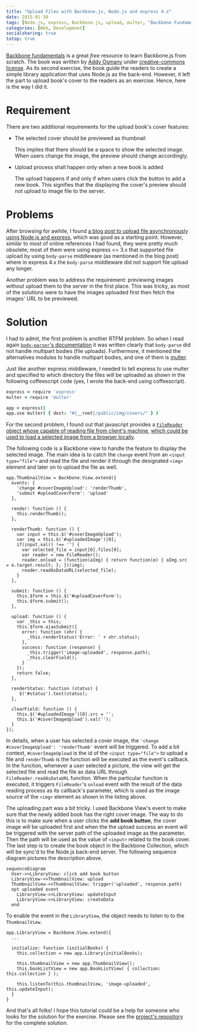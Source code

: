 ```yaml
---
title: "Upload Files with Backbone.js, Node.js and express 4.x"
date: 2015-01-30
tags: [Node.js, express, Backbone.js, upload, multer, "Backbone Fundamentals"]
categories: [Web, Developmnet]
socialsharing: true
totop: true
---
```

[Backbone fundamentals](https://github.com/addyosmani/backbone-fundamentals)
is a great *free* resource to learn Backbone.js from scratch. The book was written by
[Addy Osmany](http://addyosmani.com/) under [creative-commons license](https://en.wikipedia.org/wiki/Creative_Commons_license).
As its second exercise, the book guide the readers to create a simple library application
that uses Node.js as the back-end. However, it left the part to upload book's cover
to the readers as an exercise. Hence, here is the way I did it.

# Requirement
There are two additional requirements for the upload book's cover features:
- The selected cover should be previewed as thumbnail

  This implies that there should be a space to show the selected
  image. When users change the image, the preview should change
  accordingly.

- Upload process shall happen only when a new book is added

  The upload happens if and only if when users click the button
  to add a new book. This signifies that the displaying the cover's
  preview should not upload to image file to the server.

<!-- Read more -->

# Problems
After browsing for awhile, I found [a blog post to upload file asynchronously using Node.js and express](http://markdawson.tumblr.com/post/18359176420/asynchronous-file-uploading-using-express-and), which was good
as a starting point. However, similar to most of online references I had found,
they were pretty much obsolete; most of them were using express <= 3.x that supported file upload
by using `body-parse` middleware (as mentioned in the blog post) where in express
4.x the `body-parse` middleware did not support file upload any longer.

Another problem was to address the requirement: previewing images without
upload them to the server in the first place. This was tricky, as most of the
solutions were to have the images uploaded first then fetch the images' URL
to be previewed.

# Solution
I had to admit, the first problem is another RTFM problem. So when I read again
[`body-parser`'s documentation](https://github.com/expressjs/body-parser) it was
written clearly that `body-parse` did not handle multipart bodies (file uploads).
Furthermore, it mentioned the alternatives modules to handle multipart bodies, and
one of them is [multer](https://www.npmjs.com/package/multer#readme).

Just like another express middleware, I needed to tell express to use multer and
specified to which directory the files will be uploaded as shown in the following
coffeescript code (yes, I wrote the back-end using coffeescript).

``` coffeescript
express = require 'express'
multer = require 'multer'

app = express()
app.use multer( { dest: "#{__root}/public/img/covers/" } )
```
For the second problem, I found out that javascript provides a
[`FileReader` object whose capable of reading file from client's machine](https://developer.mozilla.org/en-US/docs/Web/API/FileReader),
[which could be used to load a selected image from a browser locally](https://developer.mozilla.org/en-US/docs/Using_files_from_web_applications#Example.3A_Showing_thumbnails_of_user-selected_images).

The following code is a Backbone view to handle the feature to display the selected image.
The main idea is to catch the `change` event from an `<input type="file">` and read the file
and render it through the designated `<img>` element and later on to upload the file as well.

```
app.ThumbnailView = Backbone.View.extend({
  events: {
    'change #coverImageUpload': 'renderThumb',
    'submit #uploadCoverForm': 'upload'
  },

  render: function () {
    this.renderThumb();
  },

  renderThumb: function () {
    var input = this.$('#coverImageUpload');
    var img = this.$('#uploadedImage')[0];
    if(input.val() !== '') {
      var selected_file = input[0].files[0];
      var reader = new FileReader();
      reader.onload = (function(aImg) { return function(e) { aImg.src = e.target.result; }; })(img);
      reader.readAsDataURL(selected_file);
    }
  },

  submit: function () {
    this.$form = this.$('#uploadCoverForm');
    this.$form.submit();
  },

  upload: function () {
    var _this = this;
    this.$form.ajaxSubmit({
      error: function (xhr) {
        _this.renderStatus('Error: ' + xhr.status);
      },
      success: function (response) {
        _this.trigger('image-uploaded', response.path);
        _this.clearField();
      }
    });
    return false;
  },

  renderStatus: function (status) {
     $('#status').text(status);
  },

  clearField: function () {
    this.$('#uploadedImage')[0].src = '';
    this.$('#coverImageUpload').val('');
  }
});
```

In details, when a user has selected a cover image, the `'change #coverImageUpload': 'renderThumb'`
event will be triggered. To add a bit context, `#coverImageUpload` is the id of the `<input type="file">`
to upload a file and `renderThumb` is the function will be executed as the event's callback. In the
function, whenever a user selected a picture, the view will get the selected file and read the file
as data URL through `FileReader.readAsDataURL` function. When the particular function is executed,
it triggers `FileReader`'s `onload` event with the result of the data reading process as its callback's
parameter, which is used as the image source of the `<img>` element as shown in the listing above.

The uploading part was a bit tricky. I used Backbone View's event to make sure
that the newly added book has the right cover image. The way to do this is to
make sure when a user clicks the __add book button__, the cover image
will be uploaded first and when the the upload success an event will be
triggered with the server path of the uploaded image as the parameter. Then the path will
be used as the value of `<input>` related to the book cover. The last step
is to create the book object in the Backbone Collection, which will be
sync'd to the Node.js back-end server. The following sequence diagram
pictures the description above.

```
sequenceDiagram
  User->>LibraryView: click add book button
  LibraryView->>ThumbnailView: upload
  ThumbnailView->>ThumbnailView: trigger('uploaded', response.path)
  opt uploaded event
    LibraryView->>LibraryView: updateInput
    LibraryView->>LibraryView: createData
  end
```

To enable the event in the `LibraryView`, the object needs to listen to
to the `ThumbnailView`.

```
app.LibraryView = Backbone.View.extend({
  ...

  initialize: function (initialBooks) {
    this.collection = new app.Library(initialBooks);

    this.thumbnailView = new app.ThumbnailView();
    this.bookListView = new app.BookListView( { collection: this.collection } );

    this.listenTo(this.thumbnailView, 'image-uploaded', this.updateInput);
  }
}
```

And that's all folks! I hope this tutorial could be a help for someone who looks for the solution
for the exercise. Please see the [project's repository](https://github.com/npatmaja/library)
for the complete solution.
